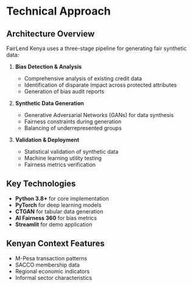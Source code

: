# Technical Approach

## Architecture Overview
FairLend Kenya uses a three-stage pipeline for generating fair synthetic data:

1. **Bias Detection & Analysis**
   - Comprehensive analysis of existing credit data
   - Identification of disparate impact across protected attributes
   - Generation of bias audit reports

2. **Synthetic Data Generation**
   - Generative Adversarial Networks (GANs) for data synthesis
   - Fairness constraints during generation
   - Balancing of underrepresented groups

3. **Validation & Deployment**
   - Statistical validation of synthetic data
   - Machine learning utility testing
   - Fairness metrics verification

## Key Technologies
- **Python 3.8+** for core implementation
- **PyTorch** for deep learning models
- **CTGAN** for tabular data generation
- **AI Fairness 360** for bias metrics
- **Streamlit** for demo application

## Kenyan Context Features
- M-Pesa transaction patterns
- SACCO membership data
- Regional economic indicators
- Informal sector characteristics
